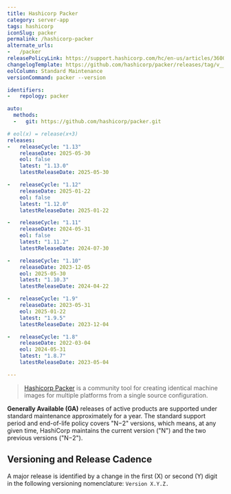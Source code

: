```yaml
---
title: Hashicorp Packer
category: server-app
tags: hashicorp
iconSlug: packer
permalink: /hashicorp-packer
alternate_urls:
-   /packer
releasePolicyLink: https://support.hashicorp.com/hc/en-us/articles/360021185113-Support-Period-and-End-of-Life-EOL-Policy
changelogTemplate: https://github.com/hashicorp/packer/releases/tag/v__LATEST__
eolColumn: Standard Maintenance
versionCommand: packer --version

identifiers:
-   repology: packer

auto:
  methods:
  -   git: https://github.com/hashicorp/packer.git

# eol(x) = release(x+3)
releases:
-   releaseCycle: "1.13"
    releaseDate: 2025-05-30
    eol: false
    latest: "1.13.0"
    latestReleaseDate: 2025-05-30

-   releaseCycle: "1.12"
    releaseDate: 2025-01-22
    eol: false
    latest: "1.12.0"
    latestReleaseDate: 2025-01-22

-   releaseCycle: "1.11"
    releaseDate: 2024-05-31
    eol: false
    latest: "1.11.2"
    latestReleaseDate: 2024-07-30

-   releaseCycle: "1.10"
    releaseDate: 2023-12-05
    eol: 2025-05-30
    latest: "1.10.3"
    latestReleaseDate: 2024-04-22

-   releaseCycle: "1.9"
    releaseDate: 2023-05-31
    eol: 2025-01-22
    latest: "1.9.5"
    latestReleaseDate: 2023-12-04

-   releaseCycle: "1.8"
    releaseDate: 2022-03-04
    eol: 2024-05-31
    latest: "1.8.7"
    latestReleaseDate: 2023-05-04

---
```


> [Hashicorp Packer](https://www.packer.io/) is a community tool for creating identical machine images for multiple platforms from a single source configuration.


**Generally Available (GA)** releases of active products are supported under standard maintenance approximately
for a year. The standard support period and end-of-life policy covers "N−2" versions,
which means, at any given time, HashiCorp maintains the current version ("N") and the two previous versions ("N−2").


## Versioning and Release Cadence

A major release is identified by a change in the first (X) or second (Y) digit in the following
versioning nomenclature: `Version X.Y.Z.`
